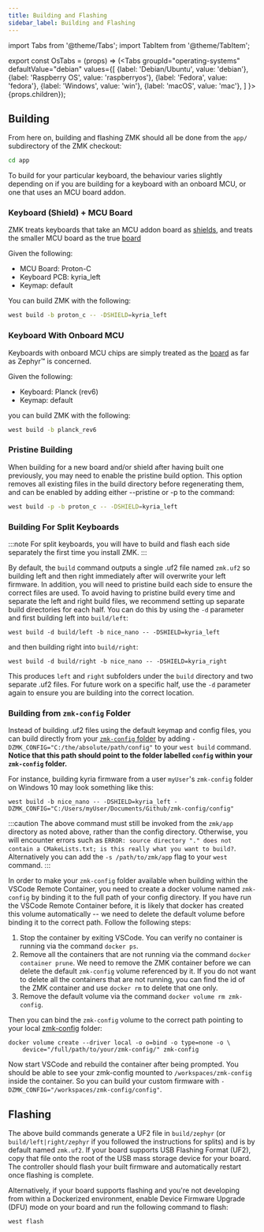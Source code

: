 ```yaml
---
title: Building and Flashing
sidebar_label: Building and Flashing
---
```


import Tabs from '@theme/Tabs';
import TabItem from '@theme/TabItem';

export const OsTabs = (props) => (<Tabs
groupId="operating-systems"
defaultValue="debian"
values={[
{label: 'Debian/Ubuntu', value: 'debian'},
{label: 'Raspberry OS', value: 'raspberryos'},
{label: 'Fedora', value: 'fedora'},
{label: 'Windows', value: 'win'},
{label: 'macOS', value: 'mac'},
]
}>{props.children}</Tabs>);

## Building

From here on, building and flashing ZMK should all be done from the `app/` subdirectory of the ZMK checkout:

```sh
cd app
```

To build for your particular keyboard, the behaviour varies slightly depending on if you are building for a keyboard with
an onboard MCU, or one that uses an MCU board addon.

### Keyboard (Shield) + MCU Board

ZMK treats keyboards that take an MCU addon board as [shields](https://docs.zephyrproject.org/2.5.0/guides/porting/shields.html), and treats the smaller MCU board as the true [board](https://docs.zephyrproject.org/2.5.0/guides/porting/board_porting.html)

Given the following:

- MCU Board: Proton-C
- Keyboard PCB: kyria_left
- Keymap: default

You can build ZMK with the following:

```sh
west build -b proton_c -- -DSHIELD=kyria_left
```

### Keyboard With Onboard MCU

Keyboards with onboard MCU chips are simply treated as the [board](https://docs.zephyrproject.org/2.5.0/guides/porting/board_porting.html) as far as Zephyr™ is concerned.

Given the following:

- Keyboard: Planck (rev6)
- Keymap: default

you can build ZMK with the following:

```sh
west build -b planck_rev6
```

### Pristine Building

When building for a new board and/or shield after having built one previously, you may need to enable the pristine build option. This option removes all existing files in the build directory before regenerating them, and can be enabled by adding either --pristine or -p to the command:

```sh
west build -p -b proton_c -- -DSHIELD=kyria_left
```

### Building For Split Keyboards

:::note
For split keyboards, you will have to build and flash each side separately the first time you install ZMK.
:::

By default, the `build` command outputs a single .uf2 file named `zmk.uf2` so building left and then right immediately after will overwrite your left firmware. In addition, you will need to pristine build each side to ensure the correct files are used. To avoid having to pristine build every time and separate the left and right build files, we recommend setting up separate build directories for each half. You can do this by using the `-d` parameter and first building left into `build/left`:

```
west build -d build/left -b nice_nano -- -DSHIELD=kyria_left
```

and then building right into `build/right`:

```
west build -d build/right -b nice_nano -- -DSHIELD=kyria_right
```

This produces `left` and `right` subfolders under the `build` directory and two separate .uf2 files. For future work on a specific half, use the `-d` parameter again to ensure you are building into the correct location.

### Building from `zmk-config` Folder

Instead of building .uf2 files using the default keymap and config files, you can build directly from your [`zmk-config` folder](../user-setup.md#github-repo) by adding
`-DZMK_CONFIG="C:/the/absolute/path/config"` to your `west build` command. **Notice that this path should point to the folder labelled `config` within your `zmk-config` folder.**

For instance, building kyria firmware from a user `myUser`'s `zmk-config` folder on Windows 10 may look something like this:

```
west build -b nice_nano -- -DSHIELD=kyria_left -DZMK_CONFIG="C:/Users/myUser/Documents/Github/zmk-config/config"
```

:::caution
The above command must still be invoked from the `zmk/app` directory as noted above, rather than the config directory. Otherwise, you will encounter errors such as `ERROR: source directory "." does not contain a CMakeLists.txt; is this really what you want to build?`. Alternatively you can add the `-s /path/to/zmk/app` flag to your `west` command.
:::

In order to make your `zmk-config` folder available when building within the VSCode Remote Container, you need to create a docker volume named `zmk-config`
by binding it to the full path of your config directory. If you have run the VSCode Remote Container before, it is likely that docker has created this
volume automatically -- we need to delete the default volume before binding it to the correct path. Follow the following steps:

1. Stop the container by exiting VSCode. You can verify no container is running via the command `docker ps`.
1. Remove all the containers that are not running via the command `docker container prune`. We need to remove the ZMK container before we can delete the default `zmk-config` volume referenced by it. If you do not want to delete all the containers that are not running, you can find the id of the ZMK container and use `docker rm` to delete that one only.
1. Remove the default volume via the command `docker volume rm zmk-config`.

Then you can bind the `zmk-config` volume to the correct path pointing to your local [zmk-config](customization.md) folder:

```
docker volume create --driver local -o o=bind -o type=none -o \
    device="/full/path/to/your/zmk-config/" zmk-config
```

Now start VSCode and rebuild the container after being prompted. You should be able to see your zmk-config mounted to `/workspaces/zmk-config` inside the container. So you can build your custom firmware with `-DZMK_CONFIG="/workspaces/zmk-config/config"`.

## Flashing

The above build commands generate a UF2 file in `build/zephyr` (or
`build/left|right/zephyr` if you followed the instructions for splits) and is by
default named `zmk.uf2`. If your board supports USB Flashing Format (UF2), copy
that file onto the root of the USB mass storage device for your board. The
controller should flash your built firmware and automatically restart once
flashing is complete.

Alternatively, if your board supports flashing and you're not developing from
within a Dockerized environment, enable Device Firmware Upgrade (DFU) mode on
your board and run the following command to flash:

```
west flash
```
